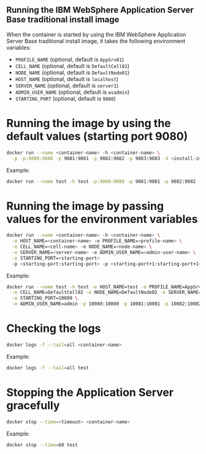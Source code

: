## Running the IBM WebSphere Application Server Base traditional install image

When the container is started by using the IBM WebSphere Application Server Base traditional install image, it takes the following environment variables:

* `PROFILE_NAME` (optional, default is `AppSrv01`)
* `CELL_NAME` (optional, default is `DefaultCell01`)
* `NODE_NAME` (optional, default is `DefaultNode01`)
* `HOST_NAME` (optional, default is `localhost`)
* `SERVER_NAME` (optional, default is `server1`)
* `ADMIN_USER_NAME` (optional, default is `wsadmin`)
* `STARTING_PORT` (optional, default is `9080`)

# Running the image by using the default values (starting port 9080)

```bash
docker run --name <container-name> -h <container-name> \
  -p -p:9080:9080 -p 9081:9081 -p 9082:9082 -p 9083:9083 -d <install-image-name>
```

Example:

```bash
docker run --name test -h test -p:9080:9080 -p 9081:9081 -p 9082:9082 -p 9083:9083 -d baseinstall
```

# Running the image by passing values for the environment variables


```bash
docker run --name <container-name> -h <container-name> \
  -e HOST_NAME=<container-name> -e PROFILE_NAME=<profile-name> \
  -e CELL_NAME=<cell-name> -e NODE_NAME=<node-name> \
  -e SERVER_NAME=<server-name> -e ADMIN_USER_NAME=<admin-user-name> \
  -e STARTING_PORT=<starting-port>
  -p <starting-port:starting-port> -p <starting-port+1:starting-port+1> -p <starting-port+2:starting-port+2> -p <starting-port+3:starting-port+3> -d <install-image-name>
```

Example:

```bash
docker run --name test -h test -e HOST_NAME=test -e PROFILE_NAME=AppSrv02 \
  -e CELL_NAME=DefaultCell02 -e NODE_NAME=DefaultNode02 -e SERVER_NAME=server2 \
  -e STARTING_PORT=10080 \
  -e ADMIN_USER_NAME=admin -p 10080:10080 -p 10081:10081 -p 10082:10082 -p 10083:10083 -d baseinstall
```

# Checking the logs

```bash
docker logs -f --tail=all <container-name>
```

Example:

```bash
docker logs -f --tail=all test
```

# Stopping the Application Server gracefully

```bash
docker stop --time=<timeout> <container-name>
```

Example:

```bash
docker stop --time=60 test
```
